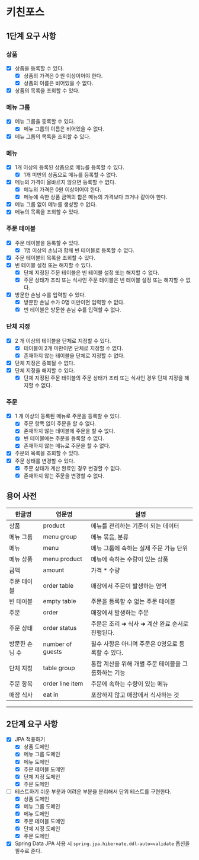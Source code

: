 # 키친포스

## 1단계 요구 사항
### 상품

- [x] 상품을 등록할 수 있다.
    - [x] 상품의 가격은 0 원 이상이어야 한다.
    - [x] 상품의 이름은 비어있을 수 없다.
- [x] 상품의 목록을 조회할 수 있다.

### 메뉴 그룹

- [x] 메뉴 그룹을 등록할 수 있다.
    - [x] 메뉴 그룹의 이름은 비어있을 수 없다.
- [x] 메뉴 그룹의 목록을 조회할 수 있다.

### 메뉴

- [x] 1개 이상의 등록된 상품으로 메뉴를 등록할 수 있다.
    - [x] 1개 미만의 상품으로 메뉴를 등록할 수 없다.
- [x] 메뉴의 가격이 올바르지 않으면 등록할 수 없다.
    - [x] 메뉴의 가격은 0원 이상이어야 한다.
    - [x] 메뉴에 속한 상품 금액의 합은 메뉴의 가격보다 크거나 같아야 한다.
- [x] 메뉴 그룹 없이 메뉴를 생성할 수 없다.
- [x] 메뉴의 목록을 조회할 수 있다.

### 주문 테이블

- [x] 주문 테이블을 등록할 수 있다.
    - [x] 1명 이상의 손님과 함께 빈 테이블로 등록할 수 없다.
- [x] 주문 테이블의 목록을 조회할 수 있다.
- [x] 빈 테이블 설정 또는 해지할 수 있다.
    - [x] 단체 지정된 주문 테이블은 빈 테이블 설정 또는 해지할 수 없다.
    - [x] 주문 상태가 조리 또는 식사인 주문 테이블은 빈 테이블 설정 또는 해지할 수 없다.
- [x] 방문한 손님 수를 입력할 수 있다.
    - [x] 방문한 손님 수가 0명 미만이면 입력할 수 없다.
    - [x] 빈 테이블은 방문한 손님 수를 입력할 수 없다.

### 단체 지정

- [x] 2 개 이상의 테이블을 단체로 지정할 수 있다.
    - [x] 테이블이 2개 미만이면 단체로 지정할 수 없다.
    - [x] 존재하지 않는 테이블을 단체로 지정할 수 없다.
- [x] 단체 지정은 중복될 수 없다.
- [x] 단체 지정을 해지할 수 있다.
    - [x] 단체 지정된 주문 테이블의 주문 상태가 조리 또는 식사인 경우 단체 지정을 해지할 수 없다.

### 주문

- [x] 1 개 이상의 등록된 메뉴로 주문을 등록할 수 있다.
    - [x] 주문 항목 없이 주문을 할 수 없다.
    - [x] 존재하지 않는 테이블에 주문을 할 수 없다.
    - [x] 빈 테이블에는 주문을 등록할 수 없다.
    - [x] 존재하지 않는 메뉴로 주문을 할 수 없다.
- [x] 주문의 목록을 조회할 수 있다.
- [x] 주문 상태를 변경할 수 있다.
    - [x] 주문 상태가 계산 완료인 경우 변경할 수 없다.
    - [x] 존재하지 않는 주문을 변경할 수 없다.

## 용어 사전

| 한글명 | 영문명 | 설명 |
| --- | --- | --- |
| 상품 | product | 메뉴를 관리하는 기준이 되는 데이터 |
| 메뉴 그룹 | menu group | 메뉴 묶음, 분류 |
| 메뉴 | menu | 메뉴 그룹에 속하는 실제 주문 가능 단위 |
| 메뉴 상품 | menu product | 메뉴에 속하는 수량이 있는 상품 |
| 금액 | amount | 가격 * 수량 |
| 주문 테이블 | order table | 매장에서 주문이 발생하는 영역 |
| 빈 테이블 | empty table | 주문을 등록할 수 없는 주문 테이블 |
| 주문 | order | 매장에서 발생하는 주문 |
| 주문 상태 | order status | 주문은 조리 ➜ 식사 ➜ 계산 완료 순서로 진행된다. |
| 방문한 손님 수 | number of guests | 필수 사항은 아니며 주문은 0명으로 등록할 수 있다. |
| 단체 지정 | table group | 통합 계산을 위해 개별 주문 테이블을 그룹화하는 기능 |
| 주문 항목 | order line item | 주문에 속하는 수량이 있는 메뉴 |
| 매장 식사 | eat in | 포장하지 않고 매장에서 식사하는 것 |

---

## 2단계 요구 사항

- [x] JPA 적용하기
    - [x] 상품 도메인
    - [x] 메뉴 그룹 도메인
    - [x] 메뉴 도메인
    - [x] 주문 테이블 도메인
    - [x] 단체 지정 도메인
    - [x] 주문 도메인
- [ ] 테스트하기 쉬운 부분과 어려운 부분을 분리해서 단위 테스트를 구현한다.
    - [x] 상품 도메인
    - [x] 메뉴 그룹 도메인
    - [x] 메뉴 도메인
    - [x] 주문 테이블 도메인
    - [x] 단체 지정 도메인
    - [x] 주문 도메인
- [x] Spring Data JPA 사용 시 `spring.jpa.hibernate.ddl-auto=validate` 옵션을 필수로 준다.
